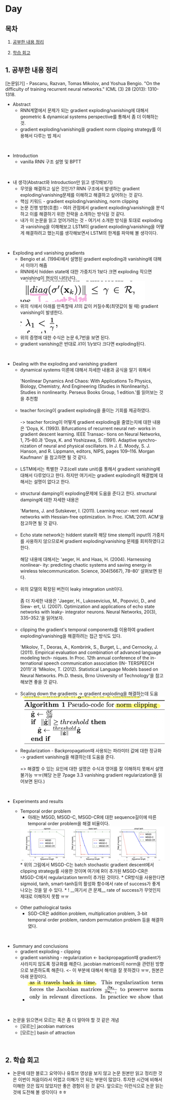 <!--
구조
*
    *
        * <br>
            &nbsp; - &nbsp; <br>
                &nbsp;&nbsp;&nbsp;&nbsp; ‣ &nbsp; <br>
                    &nbsp;&nbsp;&nbsp;&nbsp;&nbsp;&nbsp;&nbsp;&nbsp; * &nbsp; <br>
-->

# Day 

## 목차 

1. [공부한 내용 정리](#1-공부한-내용-정리)

2. [학습 회고](#2-학습-회고)

## 1. 공부한 내용 정리

[논문읽기] - Pascanu, Razvan, Tomas Mikolov, and Yoshua Bengio. "On the difficulty of training recurrent neural networks." ICML (3) 28 (2013): 1310-1318.

* Abstract
    * RNN계열에서 문제가 되는 gradient exploding/vanishing에 대해서 geometric & dynamical systems perspective를 통해서 좀 더 이해하는 것.
    * gradient exploding/vanishing을 gradient norm clipping strategy를 이용해서 다루는 법 제시
<br>

* Introduction
    * vanilla RNN 구조 설명 및 BPTT 

<br>

* 내 생각(Abstract와 Introduction만 읽고 생각해보기)
    * 무엇을 해결하고 싶은 것인가? RNN 구조에서 발생하는 gradient exploding/vanishing문제를 이해하고 해결하고 싶어하는 것 같다.
    * 핵심 키워드 - gradient exploding/vanishing, norm clipping
    * 논문 진행 방향(흐름) - 여러 관점에서 gradient exploding/vanishing을 분석하고 이를 해결하기 위한 전략을 소개하는 방식일 것 같다.
    * 내가 이 논문을 읽고 얻어가려는 것 - 여기서 소개한 방식을 토대로 exploding과 vanishing을 이해해보고 LSTM이 gradient exploding/vanishing을 어떻게 해결하려고 했는지를 생각해보면서 LSTM의 한계를 파악해 볼 생각이다.

<br>

* Exploding and vanishing gradients
    * Bengio et al. (1994)에서 설명된 gradient exploding과 vanishing에 대해서 이야기 해줌
    * RNN에서 hidden state에 대한 가중치가 1보다 크면 exploding 작으면 vanishing이 현상이 나타난다.
    <img src='./img/vanishing.png'><br>
    * 위의 식에서 아래를 만족할때 𝜆1의 값이 커질수록(최댓값이 될 때) gradient vanishing이 발생한다.<br>
    <img src='./img/vanishing1.png'><br>
    * 위의 증명에 대한 수식은 논문 6,7번을 보면 된다.
    * gradient vanishing은 반대로 𝜆1이 1/𝛾보다 크다면 exploding된다.
<br>

* Dealing with the exploding and vanishing gradient 
    * dynamical systems 이론에 대해서 자세한 내용과 공식을 알기 위해서 <br>
    <br>'Nonlinear Dynamics And Chaos: With Applications To Physics, Biology, Chemistry, And Engineering (Studies in Nonlinearity). Studies in nonlinearity. Perseus Books Group, 1 edition.'를 읽어보는 것을 추천함<br><br>
    * teacher forcing이 gradient exploding을 줄이는 기회를 제공하였다. <br><br>
    -> teacher forcing이 어떻게 gradient exploding을 줄였는지에 대한 내용은 'Doya, K. (1993). Bifurcations of recurrent neural net- works in gradient descent learning. IEEE Transac- tions on Neural Networks, 1, 75–80.과 'Doya, K. and Yoshizawa, S. (1991). Adaptive synchro- nization of neural and physical oscillators. In J. E. Moody, S. J. Hanson, and R. Lippmann, editors, NIPS, pages 109–116. Morgan Kaufmann' 을 참고하면 될 것 같다.  <br><br>
    * LSTM에서는 특별한 구조(cell state unit)를 통해서 gradient vanishing에 대해서 다루었다고 한다. 하지만 여기서는 gradient exploding의 해결법에 대해서는 설명이 없다고 한다.<br><br>
    * structural damping이 exploding문제에 도움을 준다고 한다. structural damping에 대한 자세한 내용은<br><br>
    'Martens, J. and Sutskever, I. (2011). Learning recur- rent neural networks with Hessian-free optimization. In Proc. ICML’2011. ACM'을 참고하면 될 것 같다.<br><br>
    * Echo state network는 hiddent state와 해당 time stemp의 input의 가중치를 사용하지 않으므로써 gradient exploding/vanishing 문제를 회피하였다고 한다. <br><br>해당 내용에 대해서는 'aeger, H. and Haas, H. (2004). Harnessing nonlinear- ity: predicting chaotic systems and saving energy in wireless telecommunication. Science, 304(5667), 78–80' 살펴보면 된다.<br><br>
    * 위의 모델의 확장된 버전이 leaky integration unit이다. <br><br>좀 더 자세한 내용은 'Jaeger, H., Lukosevicius, M., Popovici, D., and Siew- ert, U. (2007). Optimization and applications of echo state networks with leaky- integrator neurons. Neural Networks, 20(3), 335–352.'을 읽어보자.<br><br>
    * clipping the gradient's temporal components를 이용하여 gradient exploding/vanishing을 해결하려는 접근 방식도 있다. <br><br>'Mikolov, T., Deoras, A., Kombrink, S., Burget, L., and Cernocky, J. (2011). Empirical evaluation and combination of advanced language modeling tech- niques. In Proc. 12th annual conference of the in- ternational speech communication association (IN- TERSPEECH 2011)'과 'Mikolov, T. (2012). Statistical Language Models based on Neural Networks. Ph.D. thesis, Brno University of Technology'을 참고해보면 좋을 것 같다.<br><br>
    * Scaling down the gradients -> gradient exploding을 해결하는데 도움
    <img src=./img/scailing_down.png><br>
    * Regularization - Backpropagation때 사용되는 파라미터 값에 대한 정규화 -> gradient vanishing을 해결하는데 도움을 준다. <br><br> => 해결할 수 있는 요인에 대한 설명은 수식과 영어를 잘 이해하지 못해서 설명 불가능 ㅠㅠ(해당 논문 7page 3.3 vanishing gradient regularization을 읽어보면 된다.)

<br>

* Experiments and results
    * Temporal order problem 
        * 아래는 MSGD, MSGD-C, MSGD-CR에 대한 sequence길이에 따른 temporal order problem을 해결 비율이다.
        <img src=./img/graph1.png>
        * 위의 그림에서 MSGD-C는 batch stochastic gradient descent에서 clipping strategy를 사용한 것이며 여기에 R이 추가된 MSGD-CR은 MSGD-C에서 regularization term이 추가된 것이다.
        * CR방식을 사용한다면 sigmoid, tanh, smart-tanh등의 활성화 함수에서 rate of success가 좋게 나오는 것을 알 수 있다. 
        * ! __여기서 큰 문제__ rate of success가 무엇인지 제대로 이해하지 못함 ㅠㅠ
    <br>

    * Other pathological tasks
        * SGD-CR은 addition problem, multiplication problem, 3-bit temporal order problem, random permutation problem 등을 해결하였다.
<br>

* Summary and conclusions
    * gradient exploding - clipping
    * gradient vanishing - regularization <- backpropagation때 gradient가 사라지지 않도록 정규화를 해준다. jacobian matrices이 norm을 관련된 방향으로 보존하도록 해준다. <- 이 부분에 대해서 해석을 잘 못하겠다 ㅠㅠ, 원본은 아래 문장이다.
        * <img src=./img/ex1.png>

<br>

* 논문을 읽으면서 모르는 혹은 좀 더 알아야 할 것 같은 개념
    * [모르는] jacobian matrices
    * [모르는] basin of attraction


<br>

## 2. 학습 회고

* 논문에 대한 블로그 요약이나 유튜브 영상을 보지 않고 논문 원본만 읽고 정리한 것은 이번이 처음이라서 어렵고 이해가 안 되는 부분이 많았다. 투자한 시간에 비해서 이해한 것은 많지 않았지만 좋은 경험이 된 것 같다. 앞으로는 이런식으로 논문 읽는 것에 도전해 볼 생각이다 ㅎㅎ

<br>
